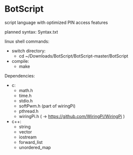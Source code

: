 
# BotScript
script language with optimized PIN access features

planned syntax: Syntax.txt

linux shell commands:
- switch directory:
  - cd ~/Downloads/BotScript/BotScript-master/BotScript
- compile:
  - make

Dependencies:
- c:
   - math.h
   - time.h
   - stdio.h
   - softPwm.h  (part of wiringPi)
   - pthread.h
   - wiringPi.h    ( -> https://github.com/WiringPi/WiringPi )
- c++:
   - string
   - vector
   - iostream
   - forward_list
   - unordered_map
